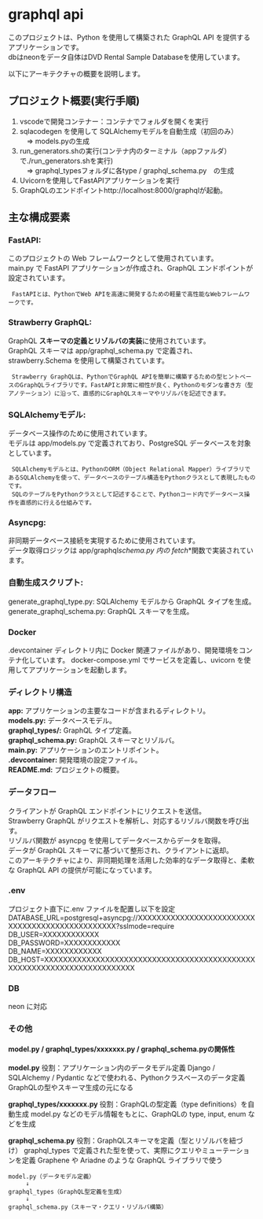 # graphql api

このプロジェクトは、Python を使用して構築された GraphQL API を提供するアプリケーションです。   
dbはneonをデータ自体はDVD Rental Sample Databaseを使用しています。

以下にアーキテクチャの概要を説明します。

## プロジェクト概要(実行手順)

1. vscodeで開発コンテナー：コンテナでフォルダを開くを実行  
1. sqlacodegen を使用して SQLAlchemyモデルを自動生成（初回のみ）  
　=> models.pyの生成  
1. run_generators.shの実行(コンテナ内のターミナル（appファルダ）で./run_generators.shを実行)  
　=> graphql_typesフォルダに各type / graphql_schema.py　の生成
1. Uvicornを使用してFastAPIアプリケーションを実行
1. GraphQLのエンドポイントhttp://localhost:8000/graphqlが起動。


## 主な構成要素

### FastAPI:

このプロジェクトの Web フレームワークとして使用されています。  
main.py で FastAPI アプリケーションが作成され、GraphQL エンドポイントが設定されています。
     
     FastAPIとは、PythonでWeb APIを高速に開発するための軽量で高性能なWebフレームワークです。

### Strawberry GraphQL:

GraphQL **スキーマの定義とリゾルバの実装**に使用されています。  
GraphQL スキーマは app/graphql_schema.py で定義され、strawberry.Schema を使用して構築されています。

     Strawberry GraphQLは、PythonでGraphQL APIを簡単に構築するための型ヒントベースのGraphQLライブラリです。FastAPIと非常に相性が良く、Pythonのモダンな書き方（型アノテーション）に沿って、直感的にGraphQLスキーマやリゾルバを記述できます。

### SQLAlchemyモデル:

データベース操作のために使用されています。  
モデルは app/models.py で定義されており、PostgreSQL データベースを対象としています。

     SQLAlchemyモデルとは、PythonのORM（Object Relational Mapper）ライブラリであるSQLAlchemyを使って、データベースのテーブル構造をPythonクラスとして表現したものです。
     SQLのテーブルをPythonクラスとして記述することで、Pythonコード内でデータベース操作を直感的に行える仕組みです。

### Asyncpg:

非同期データベース接続を実現するために使用されています。  
データ取得ロジックは app/graphql*schema.py 内の fetch*\*関数で実装されています。

### 自動生成スクリプト:

generate_graphql_type.py: SQLAlchemy モデルから GraphQL タイプを生成。
generate_graphql_schema.py: GraphQL スキーマを生成。

### Docker

.devcontainer ディレクトリ内に Docker 関連ファイルがあり、開発環境をコンテナ化しています。
docker-compose.yml でサービスを定義し、uvicorn を使用してアプリケーションを起動します。

### ディレクトリ構造

**app:** アプリケーションの主要なコードが含まれるディレクトリ。  
**models.py:** データベースモデル。  
**graphql_types/:** GraphQL タイプ定義。  
**graphql_schema.py:** GraphQL スキーマとリゾルバ。  
**main.py:** アプリケーションのエントリポイント。  
**.devcontainer:** 開発環境の設定ファイル。  
**README.md:** プロジェクトの概要。

### データフロー

クライアントが GraphQL エンドポイントにリクエストを送信。  
Strawberry GraphQL がリクエストを解析し、対応するリゾルバ関数を呼び出す。  
リゾルバ関数が asyncpg を使用してデータベースからデータを取得。  
データが GraphQL スキーマに基づいて整形され、クライアントに返却。  
このアーキテクチャにより、非同期処理を活用した効率的なデータ取得と、柔軟な GraphQL API の提供が可能になっています。

### .env

プロジェクト直下に.env ファイルを配置し以下を設定
DATABASE_URL=postgresql+asyncpg://XXXXXXXXXXXXXXXXXXXXXXXXXXXXXXXXXXXXXXXXXXXXXXXX?sslmode=require  
DB_USER=XXXXXXXXXXXX  
DB_PASSWORD=XXXXXXXXXXXX  
DB_NAME=XXXXXXXXXXXX  
DB_HOST=XXXXXXXXXXXXXXXXXXXXXXXXXXXXXXXXXXXXXXXXXXXXXXXXXXXXXXXXXXXXXXXXXXXXXXXX

### DB

neon に対応


### その他

#### model.py / graphql_types/xxxxxxx.py / graphql_schema.pyの関係性
**model.py**
役割：アプリケーション内のデータモデル定義
Django / SQLAlchemy / Pydantic などで使われる、Pythonクラスベースのデータ定義
GraphQLの型やスキーマ生成の元になる

**graphql_types/xxxxxxx.py**
役割：GraphQLの型定義（type definitions）を自動生成
model.py などのモデル情報をもとに、GraphQLの type, input, enum などを生成

**graphql_schema.py**
役割：GraphQLスキーマを定義（型とリゾルバを紐づけ）
graphql_types で定義された型を使って、実際にクエリやミューテーションを定義
Graphene や Ariadne のような GraphQL ライブラリで使う

```
model.py（データモデル定義）
     ↓
graphql_types（GraphQL型定義を生成）
     ↓
graphql_schema.py（スキーマ・クエリ・リゾルバ構築）
```

